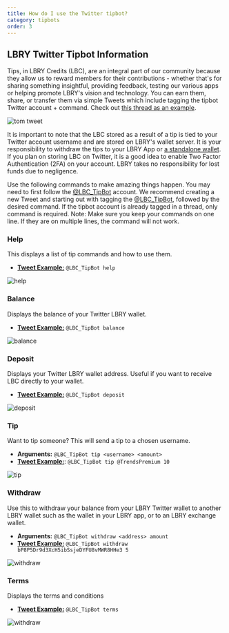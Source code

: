 ```yaml
---
title: How do I use the Twitter tipbot?
category: tipbots
order: 3
---
```


## LBRY Twitter Tipbot Information

Tips, in LBRY Credits (LBC), are an integral part of our community because they allow us to reward members for their contributions - whether that's for sharing something insightful, providing feedback, testing our various apps or helping promote LBRY's vision and technology. You can earn them, share, or transfer them via simple Tweets which include tagging the tipbot Twitter account + command. Check out [this thread as an example](https://twitter.com/TomZarebczan/status/1015244426841677826).

![tom tweet](https://spee.ch/@tipbot-tw:c/tomtweet.png)

It is important to note that the LBC stored as a result of a tip is tied to your Twitter account username and are stored on LBRY's wallet server. It is your responsibility to withdraw the tips to your LBRY App or [a standalone wallet](/faq/standalone-wallet). If you plan on storing LBC on Twitter, it is a good idea to enable Two Factor Authentication (2FA) on your account. LBRY takes no responsibility for lost funds due to negligence.

Use the following commands to make amazing things happen. You may need to first follow the [@LBC_TipBot](https://twitter.com/LBC_TipBot) account. We recommend creating a new Tweet and starting out with tagging the [@LBC_TipBot](https://twitter.com/LBC_TipBot), followed by the desired command. If the tipbot account is already tagged in a thread, only command is required. Note: Make sure you keep your commands on one line. If they are on multiple lines, the command will not work.

### Help
This displays a list of tip commands and how to use them.

- [**Tweet Example:**](https://twitter.com/TomZarebczan/status/1015245364490833920) `@LBC_TipBot help`

![help](https://spee.ch/@tipbot-tw:c/help.png)


### Balance
Displays the balance of your Twitter LBRY wallet.

- [**Tweet Example:**](https://twitter.com/TomZarebczan/status/1015244426841677826) `@LBC_TipBot balance`

![balance](https://spee.ch/@tipbot-tw:c/balance.png)


### Deposit
Displays your Twitter LBRY wallet address. Useful if you want to receive LBC directly to your wallet.

- [**Tweet Example:**](https://twitter.com/TomZarebczan/status/1015244855247888384) `@LBC_TipBot deposit`

![deposit](https://spee.ch/@tipbot-tw:c/deposit.png)

### Tip
Want to tip someone? This will send a tip to a chosen username.

- **Arguments:** `@LBC_TipBot tip <username> <amount>`
- [**Tweet Example:**](https://twitter.com/TomZarebczan/status/1015245926691205120): `@LBC_TipBot tip @TrendsPremium 10`

![tip](https://spee.ch/@tipbot-tw:c/tips.png)

### Withdraw
Use this to withdraw your balance from your LBRY Twitter wallet to another LBRY wallet such as the wallet in your LBRY app, or to an LBRY exchange wallet.

- **Arguments:** `@LBC_TipBot withdraw <address> amount`
- [**Tweet Example:**](https://twitter.com/TrendsPremium/status/1015251227599364096) `@LBC_TipBot withdraw bP8P5Dr9d3XcH5ibSsjeDYFU8vMWR8HHe3 5`

![withdraw](https://spee.ch/f/withdraw.png)

### Terms
Displays the terms and conditions

- [**Tweet Example:**](https://twitter.com/TomZarebczan/status/1015245044415156225) `@LBC_TipBot terms`

![withdraw](https://spee.ch/@tipbot-tw:c/terms.png)
